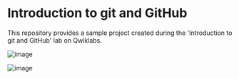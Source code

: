 # Introduction to git and GitHub

This repository provides a sample project created during the 'Introduction to git and GitHub' lab on Qwiklabs.

![image](https://user-images.githubusercontent.com/34449443/132546164-1895aa0f-f133-4499-a36d-d7fa22e86a03.png)

![image](https://user-images.githubusercontent.com/34449443/132546417-88cb158d-2bc7-4de8-a4a4-9e63ce69848e.png)

